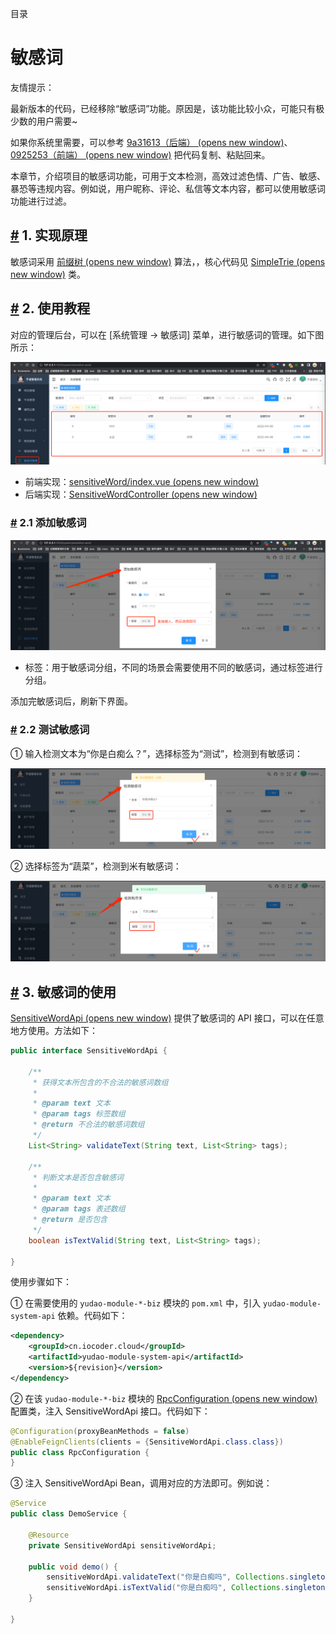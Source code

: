 目录

# 敏感词

友情提示：

最新版本的代码，已经移除“敏感词”功能。原因是，该功能比较小众，可能只有极少数的用户需要~

如果你系统里需要，可以参考 [9a31613（后端） (opens new window)](https://gitee.com/zhijiantianya/ruoyi-vue-pro/commit/9a31613e5b766977df62a4977a40ef08bdeefa0b)、[0925253（前端） (opens new window)](https://gitee.com/yudaocode/yudao-ui-admin-vue3/commit/0925253a9dd0e3d9502178fc5c8f4a907eaeb852) 把代码复制、粘贴回来。

本章节，介绍项目的敏感词功能，可用于文本检测，高效过滤色情、广告、敏感、暴恐等违规内容。例如说，用户昵称、评论、私信等文本内容，都可以使用敏感词功能进行过滤。

## [#](#_1-实现原理) 1. 实现原理

敏感词采用 [前缀树 (opens new window)](https://zh.m.wikipedia.org/zh-hans/Trie) 算法，，核心代码见 [SimpleTrie (opens new window)](https://github.com/YunaiV/yudao-cloud/blob/master/yudao-module-system/yudao-module-system-biz/src/main/java/cn/iocoder/yudao/module/system/util/collection/SimpleTrie.java) 类。

## [#](#_2-使用教程) 2. 使用教程

对应的管理后台，可以在 \[系统管理 -> 敏感词\] 菜单，进行敏感词的管理。如下图所示：

![敏感词管理](./static/敏感词管理.png)

*   前端实现：[sensitiveWord/index.vue (opens new window)](https://github.com/yudaocode/yudao-ui-admin-vue2/blob/master/src/views/system/sensitiveWord/index.vue)
*   后端实现：[SensitiveWordController (opens new window)](https://github.com/YunaiV/yudao-cloud/blob/master/yudao-module-system/yudao-module-system-biz/src/main/java/cn/iocoder/yudao/module/system/controller/admin/sensitiveword/SensitiveWordController.java)

### [#](#_2-1-添加敏感词) 2.1 添加敏感词

![添加敏感词](./static/添加敏感词.png)

*   标签：用于敏感词分组，不同的场景会需要使用不同的敏感词，通过标签进行分组。

添加完敏感词后，刷新下界面。

### [#](#_2-2-测试敏感词) 2.2 测试敏感词

① 输入检测文本为“你是白痴么？”，选择标签为“测试”，检测到有敏感词：

![测试敏感词](./static/测试敏感词-有.png)

② 选择标签为“蔬菜”，检测到米有敏感词：

![测试敏感词](./static/测试敏感词-无.png)

## [#](#_3-敏感词的使用) 3. 敏感词的使用

[SensitiveWordApi (opens new window)](https://github.com/YunaiV/yudao-cloud/blob/master/yudao-module-system/yudao-module-system-api/src/main/java/cn/iocoder/yudao/module/system/api/sensitiveword/SensitiveWordApi.java) 提供了敏感词的 API 接口，可以在任意地方使用。方法如下：

```java
public interface SensitiveWordApi {

    /**
     * 获得文本所包含的不合法的敏感词数组
     *
     * @param text 文本
     * @param tags 标签数组
     * @return 不合法的敏感词数组
     */
    List<String> validateText(String text, List<String> tags);

    /**
     * 判断文本是否包含敏感词
     *
     * @param text 文本
     * @param tags 表述数组
     * @return 是否包含
     */
    boolean isTextValid(String text, List<String> tags);

}

```

使用步骤如下：

① 在需要使用的 `yudao-module-*-biz` 模块的 `pom.xml` 中，引入 `yudao-module-system-api` 依赖。代码如下：

```xml
<dependency>
    <groupId>cn.iocoder.cloud</groupId>
    <artifactId>yudao-module-system-api</artifactId>
    <version>${revision}</version>
</dependency>

```

② 在该 `yudao-module-*-biz` 模块的 [RpcConfiguration (opens new window)](https://github.com/YunaiV/yudao-cloud/blob/master/yudao-module-bpm/yudao-module-bpm-biz/src/main/java/cn/iocoder/yudao/module/bpm/framework/rpc/config/RpcConfiguration.java) 配置类，注入 SensitiveWordApi 接口。代码如下：

```java
@Configuration(proxyBeanMethods = false)
@EnableFeignClients(clients = {SensitiveWordApi.class.class})
public class RpcConfiguration {
}

```

③ 注入 SensitiveWordApi Bean，调用对应的方法即可。例如说：

```java
@Service
public class DemoService {

    @Resource
    private SensitiveWordApi sensitiveWordApi;

    public void demo() {
        sensitiveWordApi.validateText("你是白痴吗", Collections.singletonList("测试"));
        sensitiveWordApi.isTextValid("你是白痴吗", Collections.singletonList("蔬菜"));
    }

}

```